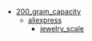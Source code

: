 * [200_gram_capacity](200_gram_capacity)
  * [aliexpress](200_gram_capacity/aliexpress)
    * [jewelry_scale](200_gram_capacity/aliexpress/jewelry_scale)
